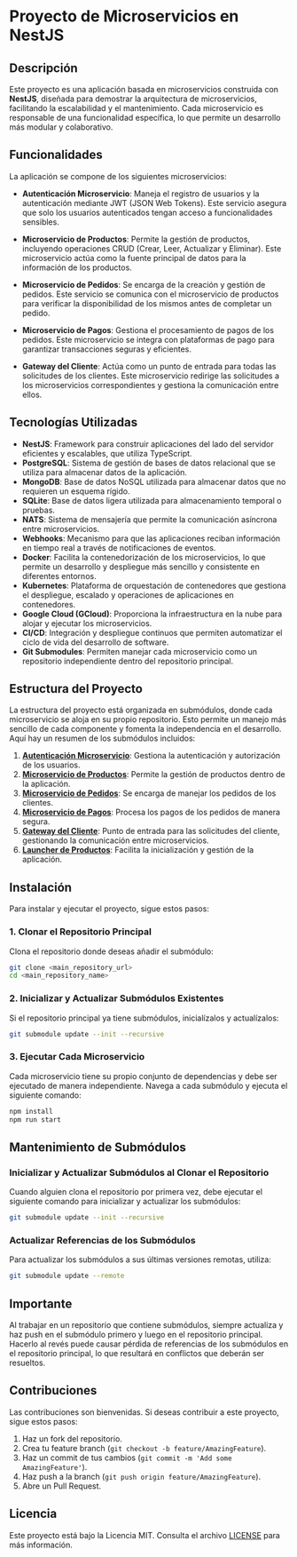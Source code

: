 # Proyecto de Microservicios en NestJS

## Descripción
Este proyecto es una aplicación basada en microservicios construida con **NestJS**, diseñada para demostrar la arquitectura de microservicios, facilitando la escalabilidad y el mantenimiento. Cada microservicio es responsable de una funcionalidad específica, lo que permite un desarrollo más modular y colaborativo.

## Funcionalidades
La aplicación se compone de los siguientes microservicios:

- **Autenticación Microservicio**: Maneja el registro de usuarios y la autenticación mediante JWT (JSON Web Tokens). Este servicio asegura que solo los usuarios autenticados tengan acceso a funcionalidades sensibles.

- **Microservicio de Productos**: Permite la gestión de productos, incluyendo operaciones CRUD (Crear, Leer, Actualizar y Eliminar). Este microservicio actúa como la fuente principal de datos para la información de los productos.

- **Microservicio de Pedidos**: Se encarga de la creación y gestión de pedidos. Este servicio se comunica con el microservicio de productos para verificar la disponibilidad de los mismos antes de completar un pedido.

- **Microservicio de Pagos**: Gestiona el procesamiento de pagos de los pedidos. Este microservicio se integra con plataformas de pago para garantizar transacciones seguras y eficientes.

- **Gateway del Cliente**: Actúa como un punto de entrada para todas las solicitudes de los clientes. Este microservicio redirige las solicitudes a los microservicios correspondientes y gestiona la comunicación entre ellos.

## Tecnologías Utilizadas
- **NestJS**: Framework para construir aplicaciones del lado del servidor eficientes y escalables, que utiliza TypeScript.
- **PostgreSQL**: Sistema de gestión de bases de datos relacional que se utiliza para almacenar datos de la aplicación.
- **MongoDB**: Base de datos NoSQL utilizada para almacenar datos que no requieren un esquema rígido.
- **SQLite**: Base de datos ligera utilizada para almacenamiento temporal o pruebas.
- **NATS**: Sistema de mensajería que permite la comunicación asíncrona entre microservicios.
- **Webhooks**: Mecanismo para que las aplicaciones reciban información en tiempo real a través de notificaciones de eventos.
- **Docker**: Facilita la contenedorización de los microservicios, lo que permite un desarrollo y despliegue más sencillo y consistente en diferentes entornos.
- **Kubernetes**: Plataforma de orquestación de contenedores que gestiona el despliegue, escalado y operaciones de aplicaciones en contenedores.
- **Google Cloud (GCloud)**: Proporciona la infraestructura en la nube para alojar y ejecutar los microservicios.
- **CI/CD**: Integración y despliegue continuos que permiten automatizar el ciclo de vida del desarrollo de software.
- **Git Submodules**: Permiten manejar cada microservicio como un repositorio independiente dentro del repositorio principal.

## Estructura del Proyecto
La estructura del proyecto está organizada en submódulos, donde cada microservicio se aloja en su propio repositorio. Esto permite un manejo más sencillo de cada componente y fomenta la independencia en el desarrollo. Aquí hay un resumen de los submódulos incluidos:

1. **[Autenticación Microservicio](https://github.com/TrujiDev/authentication-microservice)**: Gestiona la autenticación y autorización de los usuarios.
2. **[Microservicio de Productos](https://github.com/TrujiDev/product-microservice)**: Permite la gestión de productos dentro de la aplicación.
3. **[Microservicio de Pedidos](https://github.com/TrujiDev/order-microservice)**: Se encarga de manejar los pedidos de los clientes.
4. **[Microservicio de Pagos](https://github.com/TrujiDev/payment-microservice)**: Procesa los pagos de los pedidos de manera segura.
5. **[Gateway del Cliente](https://github.com/TrujiDev/client-gateway)**: Punto de entrada para las solicitudes del cliente, gestionando la comunicación entre microservicios.
6. **[Launcher de Productos](https://github.com/TrujiDev/products-app-launcher)**: Facilita la inicialización y gestión de la aplicación.

## Instalación
Para instalar y ejecutar el proyecto, sigue estos pasos:

### 1. Clonar el Repositorio Principal
Clona el repositorio donde deseas añadir el submódulo:
```bash
git clone <main_repository_url>
cd <main_repository_name>
```

### 2. Inicializar y Actualizar Submódulos Existentes
Si el repositorio principal ya tiene submódulos, inicialízalos y actualízalos:
```bash
git submodule update --init --recursive
```

### 3. Ejecutar Cada Microservicio
Cada microservicio tiene su propio conjunto de dependencias y debe ser ejecutado de manera independiente. Navega a cada submódulo y ejecuta el siguiente comando:
```bash
npm install
npm run start
```

## Mantenimiento de Submódulos
### Inicializar y Actualizar Submódulos al Clonar el Repositorio
Cuando alguien clona el repositorio por primera vez, debe ejecutar el siguiente comando para inicializar y actualizar los submódulos:
```bash
git submodule update --init --recursive
```

### Actualizar Referencias de los Submódulos
Para actualizar los submódulos a sus últimas versiones remotas, utiliza:
```bash
git submodule update --remote
```

## Importante
Al trabajar en un repositorio que contiene submódulos, siempre actualiza y haz push en el submódulo primero y luego en el repositorio principal. Hacerlo al revés puede causar pérdida de referencias de los submódulos en el repositorio principal, lo que resultará en conflictos que deberán ser resueltos.

## Contribuciones
Las contribuciones son bienvenidas. Si deseas contribuir a este proyecto, sigue estos pasos:
1. Haz un fork del repositorio.
2. Crea tu feature branch (`git checkout -b feature/AmazingFeature`).
3. Haz un commit de tus cambios (`git commit -m 'Add some AmazingFeature'`).
4. Haz push a la branch (`git push origin feature/AmazingFeature`).
5. Abre un Pull Request.

## Licencia
Este proyecto está bajo la Licencia MIT. Consulta el archivo [LICENSE](LICENSE) para más información.
